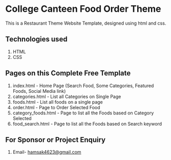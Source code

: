 
# College Canteen Food Order Theme

This is a Restaurant Theme Website Template, designed using html and css.


## Technologies used
1. HTML
2. CSS
## Pages on this Complete Free Template
1. index.html - Home Page (Search Food, Some Categories, Featured Foods, Social Media link)
2. categories.html - List all Categories on Single Page
3. foods.html - List all foods on a single page
4. order.html - Page to Order Selected Food
5. category_foods.html - Page to list all the Foods based on Category Selected
6. food_search.html - Page to list all the Foods based on Search keyword
## For Sponsor or Project Enquiry
1. Email- hamsak4623@gmail.com